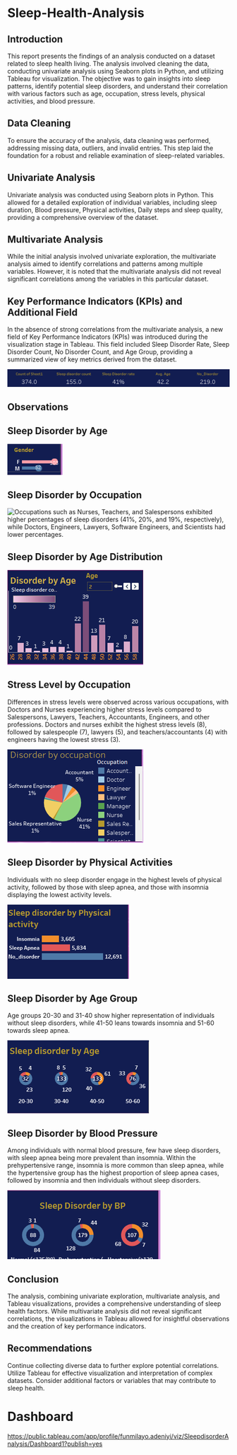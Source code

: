 # Sleep-Health-Analysis
## Introduction
This report presents the findings of an analysis conducted on a dataset related to sleep health living. The analysis involved cleaning the data, conducting univariate analysis using Seaborn plots in Python, and utilizing Tableau for visualization. The objective was to gain insights into sleep patterns, identify potential sleep disorders, and understand their correlation with various factors such as age, occupation, stress levels, physical activities, and blood pressure.

## Data Cleaning
To ensure the accuracy of the analysis, data cleaning was performed, addressing missing data, outliers, and invalid entries. This step laid the foundation for a robust and reliable examination of sleep-related variables.

## Univariate Analysis
Univariate analysis was conducted using Seaborn plots in Python. This allowed for a detailed exploration of individual variables, including sleep duration, Blood pressure, Physical activities, Daily steps and sleep quality, providing a comprehensive overview of the dataset.

## Multivariate Analysis
While the initial analysis involved univariate exploration, the multivariate analysis aimed to identify correlations and patterns among multiple variables. However, it is noted that the multivariate analysis did not reveal significant correlations among the variables in this particular dataset.

## Key Performance Indicators (KPIs) and Additional Field
In the absence of strong correlations from the multivariate analysis, a new field of Key Performance Indicators (KPIs) was introduced during the visualization stage in Tableau. This field included Sleep Disorder Rate, Sleep Disorder Count, No Disorder Count, and Age Group, providing a summarized view of key metrics derived from the dataset.

![](https://github.com/Jejefunmi/Sleep-Health-Analysis/blob/main/chart/kpi.png)

## Observations
## Sleep Disorder by Age

![Visualizations revealed a higher prevalence of sleep disorders among females compared to males across different age groups.](https://github.com/Jejefunmi/Sleep-Health-Analysis/blob/main/chart/Disorder%20by%20gender.png)
 
## Sleep Disorder by Occupation

![Occupations such as Nurses, Teachers, and Salespersons exhibited higher percentages of sleep disorders (41%, 20%, and 19%, respectively), while Doctors, Engineers, Lawyers, Software Engineers, and Scientists had lower percentages.
](https://github.com/Jejefunmi/Sleep-Health-Analysis/blob/main/chart/Strees%20level%20by%20occupation.png)

## Sleep Disorder by Age Distribution
![Participants aged 27 to 59 were observed to have sleep disorders, with peaks at age 44, 43, and 50](https://github.com/Jejefunmi/Sleep-Health-Analysis/blob/main/chart/Disorder%20by%20age.png)

## Stress Level by Occupation
Differences in stress levels were observed across various occupations, with Doctors and Nurses experiencing higher stress levels compared to Salespersons, Lawyers, Teachers, Accountants, Engineers, and other professions. Doctors and nurses exhibit the highest stress levels (8), followed by salespeople (7), lawyers (5), and teachers/accountants (4) with engineers having the lowest stress (3).

![](https://github.com/Jejefunmi/Sleep-Health-Analysis/blob/main/chart/disorder%20by%20occupation.png)

## Sleep Disorder by Physical Activities
Individuals with no sleep disorder engage in the highest levels of physical activity, followed by those with sleep apnea, and those with insomnia displaying the lowest activity levels. 

![](https://github.com/Jejefunmi/Sleep-Health-Analysis/blob/main/chart/Sleep%20disorder%20by%20physical%20activities.png)

## Sleep Disorder by Age Group
Age groups 20-30 and 31-40 show higher representation of individuals without sleep disorders, while 41-50 leans towards insomnia and 51-60 towards sleep apnea.

![](https://github.com/Jejefunmi/Sleep-Health-Analysis/blob/main/chart/sleep%20disorder%20by%20age.png)

## Sleep Disorder by Blood Pressure
Among individuals with normal blood pressure, few have sleep disorders, with sleep apnea being more prevalent than insomnia. Within the prehypertensive range, insomnia is more common than sleep apnea, while the hypertensive group has the highest proportion of sleep apnea cases, followed by insomnia and then individuals without sleep disorders.

![](https://github.com/Jejefunmi/Sleep-Health-Analysis/blob/main/chart/SLeep%20disorder%20by%20BP.png)

## Conclusion
The analysis, combining univariate exploration, multivariate analysis, and Tableau visualizations, provides a comprehensive understanding of sleep health factors. While multivariate analysis did not reveal significant correlations, the visualizations in Tableau allowed for insightful observations and the creation of key performance indicators.

## Recommendations
Continue collecting diverse data to further explore potential correlations.
Utilize Tableau for effective visualization and interpretation of complex datasets.
Consider additional factors or variables that may contribute to sleep health.
 
# Dashboard
https://public.tableau.com/app/profile/funmilayo.adeniyi/viz/SleepdisorderAnalysis/Dashboard1?publish=yes